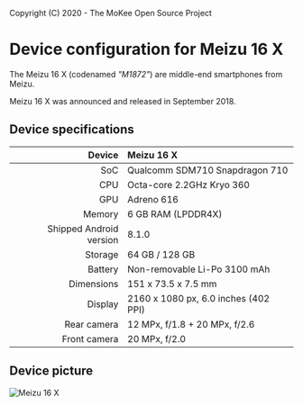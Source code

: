 Copyright (C) 2020 - The MoKee Open Source Project

Device configuration for Meizu 16 X
==============

The Meizu 16 X (codenamed _"M1872"_) are middle-end smartphones from Meizu.

Meizu 16 X was announced and released in September 2018.

## Device specifications

| Device       | Meizu 16 X                             |
| -----------: | :------------------------------------- |
| SoC          | Qualcomm SDM710 Snapdragon 710         |
| CPU          | Octa-core 2.2GHz Kryo 360              |
| GPU          | Adreno 616                             |
| Memory       | 6 GB RAM (LPDDR4X)                     |
| Shipped Android version | 8.1.0                       |
| Storage      | 64 GB / 128 GB                         |
| Battery      | Non-removable Li-Po 3100 mAh           |
| Dimensions   | 151 x 73.5 x 7.5 mm                    |
| Display      | 2160 x 1080 px, 6.0 inches (402 PPI)   |
| Rear camera  | 12 MPx, f/1.8 + 20 MPx, f/2.6          |
| Front camera | 20 MPx, f/2.0                          |

## Device picture

![Meizu 16 X](https://www3.res.meizu.com/static/cn/16x/spec/images/phone-blue_205c805.png "Meizu 16 X")
